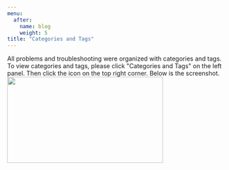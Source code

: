 ```yaml
---
menu:
  after:
    name: blog
    weight: 5
title: "Categories and Tags"
---
```


All problems and troubleshooting were organized with categories and tags.  To view categories and tags, please click "Categories and Tags" on the left panel. Then click the icon on the top right corner.  Below is the screenshot.  
<img width ="360" height= "200" src = "/docs/images/Screenshot 2022-08-22.png" />